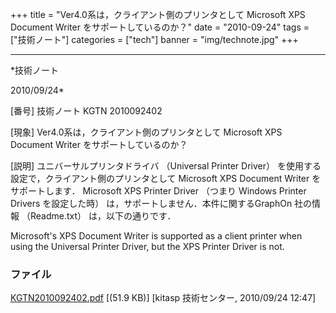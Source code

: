﻿+++
title = "Ver4.0系は，クライアント側のプリンタとして Microsoft XPS Document Writer をサポートしているのか？"
date = "2010-09-24"
tags = ["技術ノート"]
categories = ["tech"]
banner = "img/technote.jpg"
+++

-----------------------------------------------------------------------------------------------------------------------------

*技術ノート

2010/09/24*


[番号]
技術ノート KGTN 2010092402

[現象]
Ver4.0系は，クライアント側のプリンタとして Microsoft XPS Document Writer
をサポートしているのか？

[説明]
ユニバーサルプリンタドライバ （Universal Printer Driver）
を使用する設定で，クライアント側のプリンタとして Microsoft XPS Document
Writer をサポートします． Microsoft XPS Printer Driver （つまり Windows
Printer Drivers を設定した時） は，サポートしません．本件に関するGraphOn
社の情報 （Readme.txt） は，以下の通りです．

Microsoft's XPS Document Writer is supported as a client printer when
using the Universal Printer Driver, but the XPS Printer Driver is not.


### ファイル

 
 


[KGTN2010092402.pdf](http://techreport.kitasp.net/attachments/download/329/KGTN2010092402.pdf)
 [(51.9 KB)] [kitasp 技術センター, 2010/09/24
12:47]


 


 

